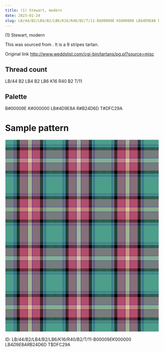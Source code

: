 ```yaml
---
title: (1) Stewart, modern
date: 2023-01-24
slug: LB/44/B2/LB4/B2/LB6/K16/R40/B2/T/11-B$00009E K$000000 LB$4D9E8A R$B24D6D T$DFC29A
---
```

(1) Stewart, modern

This was sourced from <no value>.  It is a 9 stripes tartan.

Original link http://www.weddslist.com/cgi-bin/tartans/pg.pl?source=misc

## Thread count
LB/44 B2 LB4 B2 LB6 K16 R40 B2 T/11

## Palette
B#00009E K#000000 LB#4D9E8A R#B24D6D T#DFC29A

# Sample pattern

![Tartan detail](tartan.png "LB/44 B2 LB4 B2 LB6 K16 R40 B2 T/11 tartan")

ID: LB/44/B2/LB4/B2/LB6/K16/R40/B2/T/11-B$00009E K$000000 LB$4D9E8A R$B24D6D T$DFC29A